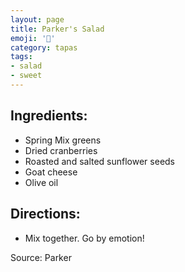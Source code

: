 ```yaml
---
layout: page
title: Parker's Salad
emoji: '🥗'
category: tapas
tags:
- salad
- sweet
---
```


## Ingredients:
- Spring Mix greens
- Dried cranberries
- Roasted and salted sunflower seeds
- Goat cheese
- Olive oil

## Directions:
- Mix together. Go by emotion!

Source: Parker
